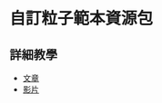 # 自訂粒子範本資源包

## 詳細教學
- [文章](https://mcbedev.blogspot.com/2021/09/add-on-5.html)
- [影片](https://www.youtube.com/watch?v=fQlOGJyfxOQ)
